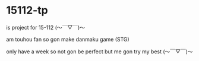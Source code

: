 # 15112-tp
is project for 15-112 (～￣▽￣)～

am touhou fan so gon make danmaku game (STG)

only have a week so not gon be perfect but me gon try my best (～￣▽￣)～
